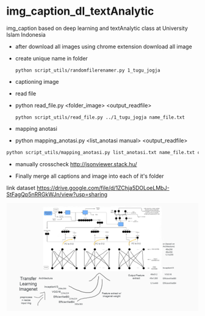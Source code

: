 # img_caption_dl_textAnalytic
img_caption based on deep learning and textAnalytic class at University Islam Indonesia

- after download all images using chrome extension download all image

- create unique name in folder
 
      python script_utils/randomfilerenamer.py 1_tugu_jogja 

- captioning image
- read file  
- python read_file.py <folder_image> <output_readfile>

      python script_utils/read_file.py ../1_tugu_jogja name_file.txt

- mapping anotasi
- python mapping_anotasi.py <list_anotasi manual> <output_readfile> <output caption json>

```bash
python script_utils/mapping_anotasi.py list_anotasi.txt name_file.txt caption_tugu.json
```
  
- manually crosscheck
http://jsonviewer.stack.hu/

- Finally merge all captions and image into each of it's folder

link dataset https://drive.google.com/file/d/1ZChja5DOLoeLMbJ-StFagQp5nRRGkWJn/view?usp=sharing

<img src="misc/Flow_training.png">
